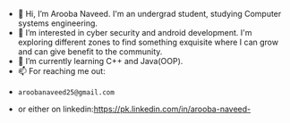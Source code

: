 - 👋 Hi, I’m Arooba Naveed. I'm an undergrad student, studying Computer systems engineering.
- 👀 I’m interested in cyber security and android development. I'm exploring different zones to find something exquisite where I can grow and can give benefit to the community.
- 🌱 I’m currently learning C++ and Java(OOP). 
- 📫 For reaching me out:
-     aroobanaveed25@gmail.com
- or either on linkedin:https://pk.linkedin.com/in/arooba-naveed-

